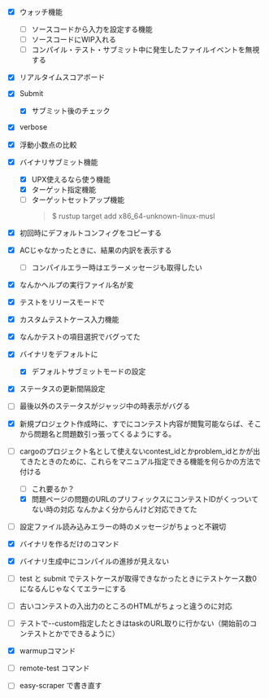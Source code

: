 - [x] ウォッチ機能
    - [ ] ソースコードから入力を設定する機能
    - [ ] ソースコードにWIP入れる
    - [ ] コンパイル・テスト・サブミット中に発生したファイルイベントを無視する

- [x] リアルタイムスコアボード

- [x] Submit
    - [x] サブミット後のチェック

- [x] verbose

- [x] 浮動小数点の比較

- [x] バイナリサブミット機能
    - [x] UPX使えるなら使う機能
    - [x] ターゲット指定機能
    - [ ] ターゲットセットアップ機能
        > $ rustup target add x86_64-unknown-linux-musl

- [x] 初回時にデフォルトコンフィグをコピーする

- [x] ACじゃなかったときに、結果の内訳を表示する
    - [ ] コンパイルエラー時はエラーメッセージも取得したい

- [x] なんかヘルプの実行ファイル名が変

- [x] テストをリリースモードで
- [x] カスタムテストケース入力機能

- [x] なんかテストの項目選択でバグってた

- [x] バイナリをデフォルトに
    - [x] デフォルトサブミットモードの設定

- [x] ステータスの更新間隔設定

- [ ] 最後以外のステータスがジャッジ中の時表示がバグる

- [x] 新規プロジェクト作成時に、すでにコンテスト内容が閲覧可能ならば、そこから問題名と問題数引っ張ってくるようにする。

- [ ] cargoのプロジェクト名として使えないcontest_idとかproblem_idとかが出てきたときのために、これらをマニュアル指定できる機能を何らかの方法で付ける
    - [ ] これ要るか？
    - [x] 問題ページの問題のURLのプリフィックスにコンテストIDがくっついてない時の対応
        なんかよく分からんけど対応できてた

- [ ] 設定ファイル読み込みエラーの時のメッセージがちょっと不親切

- [x] バイナリを作るだけのコマンド

- [x] バイナリ生成中にコンパイルの進捗が見えない

- [ ] test と submit でテストケースが取得できなかったときにテストケース数0になるんじゃなくてエラーにする

- [ ] 古いコンテストの入出力のところのHTMLがちょっと違うのに対応

- [ ] テストで--custom指定したときはtaskのURL取りに行かない（開始前のコンテストとかでできるように）

- [x] warmupコマンド

- [ ] remote-test コマンド

- [ ] easy-scraper で書き直す
